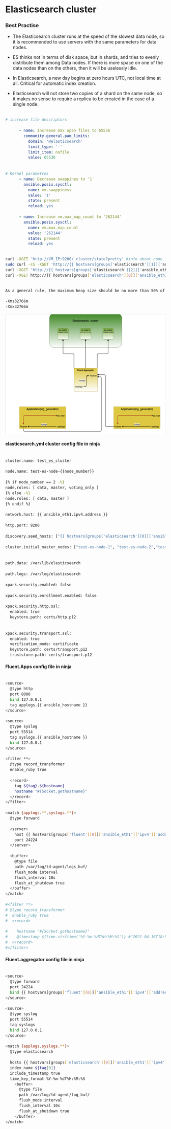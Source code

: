 # Elasticsearch cluster


### Best Practise

* The Elasticsearch cluster runs at the speed of the slowest data node, so it is recommended to use servers with the same parameters for data nodes.

* ES thinks not in terms of disk space, but in shards, and tries to evenly distribute them among Data nodes. If there is more space on one of the data nodes than on the others, then it will be uselessly idle.

* In Elasticsearch, a new day begins at zero hours UTC, not local time at all. Critical for automatic index creation.

* Elasticsearch will not store two copies of a shard on the same node, so it makes no sense to require a replica to be created in the case of a single node.


```yaml

# increase file descriptors

      - name: Increase max open files to 65536
        community.general.pam_limits:
          domain: '@elasticsearch'
          limit_type: '-'
          limit_item: nofile
          value: 65536


# Kernel parametres
      - name: Decrease swappines to '1'
        ansible.posix.sysctl:
          name: vm.swappiness
          value: '1'
          state: present
          reload: yes

      - name: Increase vm.max_map_count to '262144'
        ansible.posix.sysctl:
          name: vm.max_map_count
          value: '262144'
          state: present
          reload: yes

```

```bash

curl -XGET 'http://VM_IP:9200/_cluster/state?pretty' #info about node in cluster
sudo curl -sS -XGET 'http://{{ hostvars[groups['elasticsearch'][1]]['ansible_eth1']['ipv4']['address'] }}:9200/_cat/master?pretty' #who is master
curl -XGET 'http://{{ hostvars[groups['elasticsearch'][2]]['ansible_eth1']['ipv4']['address'] }}:9200/_cluster/health?pretty' #cluster state
curl -XGET http://{{ hostvars[groups['elasticsearch'][0]]['ansible_eth1']['ipv4']['address'] }}:9200/_search?size=100 | jq 

```


```bash 

As a general rule, the maximum heap size should be no more than 50% of RAM and no more than 32766m 

-Xms32766m 
-Xmx32766m

```


![Elastic_scheme](https://github.com/DevEnv-94/Logs/blob/master/Elasticsearch_cluster/images/scheme.png)


#### elasticsearch.yml cluster config file in ninja

```bash

cluster.name: test_es_cluster

node.name: test-es-node-{{node_number}}

{% if node_number == 2 -%}
node.roles: [ data, master, voting_only ]
{% else -%}
node.roles: [ data, master ]
{% endif %}

network.host: {{ ansible_eth1.ipv4.address }}

http.port: 9200

discovery.seed_hosts: ["{{ hostvars[groups['elasticsearch'][0]]['ansible_eth1']['ipv4']['address'] }}", "{{ hostvars[groups['elasticsearch'][1]]['ansible_eth1']['ipv4']['address'] }}","{{ hostvars[groups['elasticsearch'][2]]['ansible_eth1']['ipv4']['address'] }}"]

cluster.initial_master_nodes: ["test-es-node-1", "test-es-node-2","test-es-node-3"] 


path.data: /var/lib/elasticsearch

path.logs: /var/log/elasticsearch

xpack.security.enabled: false

xpack.security.enrollment.enabled: false

xpack.security.http.ssl:
  enabled: true
  keystore.path: certs/http.p12


xpack.security.transport.ssl:
  enabled: true
  verification_mode: certificate
  keystore.path: certs/transport.p12
  truststore.path: certs/transport.p12

```

#### Fluent.Apps config file in ninja

```bash

<source>
  @type http
  port 8080
  bind 127.0.0.1
  tag applogs.{{ ansible_hostname }}
</source>

<source>
  @type syslog
  port 55514
  tag syslogs.{{ ansible_hostname }}
  bind 127.0.0.1
</source>

<filter **>
  @type record_transformer
  enable_ruby true

  <record>
    tag ${tag}.${hostname}
    hostname "#{Socket.gethostname}"
  </record>
</filter>

<match {applogs.**,syslogs.**}>
  @type forward

  <server>
    host {{ hostvars[groups['fluent'][0]]['ansible_eth1']['ipv4']['address'] }}
    port 24224
  </server>

  <buffer>
    @type file
    path /var/log/td-agent/logs_buf/
    flush_mode interval
    flush_interval 10s
    flush_at_shutdown true  
  </buffer>
</match>

#<filter **>
# @type record_transformer
#  enable_ruby true
#  <record>

#    hostname "#{Socket.gethostname}"
#    @timestamp ${time.strftime('%Y-%m-%dT%H:%M:%S')} #"2021-04-16T18:52:03"
#  </record>
#</filter>

```

#### Fluent.aggregator config file in ninja

```bash

<source>
  @type forward
  port 24224
  bind {{ hostvars[groups['fluent'][0]]['ansible_eth1']['ipv4']['address'] }}
</source>

<source>
  @type syslog
  port 55514
  tag syslogs
  bind 127.0.0.1
</source>

<match {applogs,syslogs.**}>
  @type elasticsearch

  hosts {{ hostvars[groups['elasticsearch'][0]]['ansible_eth1']['ipv4']['address'] }}:9200,{{ hostvars[groups['elasticsearch'][1]]['ansible_eth1']['ipv4']['address'] }}:9200,{{ hostvars[groups['elasticsearch'][2]]['ansible_eth1']['ipv4']['address'] }}:9200
  index_name ${tag[0]}
  include_timestamp true
  time_key_format %Y-%m-%dT%H:%M:%S
    <buffer>
      @type file
      path /var/log/td-agent/log_buf/
      flush_mode interval
      flush_interval 10s
      flush_at_shutdown true
    </buffer>
</match>

```
